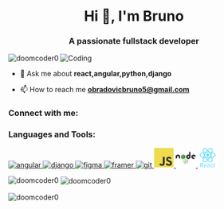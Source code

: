 <h1 align="center">Hi 👋, I'm Bruno</h1>
<h3 align="center">A passionate fullstack developer</h3>

<img align="right" alt="Coding" width="400" src="https://cdn.dribbble.com/users/926537/screenshots/4502924/python-2.gif" />

<p align="left"> <img src="https://komarev.com/ghpvc/?username=doomcoder0&label=Profile%20views&color=0e75b6&style=flat" alt="doomcoder0" /> </p>

- 💬 Ask me about **react,angular,python,django**

- 📫 How to reach me **obradovicbruno5@gmail.com**

<h3 align="left">Connect with me:</h3>
<p align="left">
</p>

<h3 align="left">Languages and Tools:</h3>
<p align="left"> 
  <a href="https://angular.io" target="_blank" rel="noreferrer"> 
    <img src="https://angular.io/assets/images/logos/angular/angular.svg" alt="angular" width="40" height="40"/> 
  </a> 
  <a href="https://www.djangoproject.com/" target="_blank" rel="noreferrer"> 
    <img src="https://cdn.worldvectorlogo.com/logos/django.svg" alt="django" width="40" height="40"/> 
  </a> 
  <a href="https://www.figma.com/" target="_blank" rel="noreferrer"> 
    <img src="https://www.vectorlogo.zone/logos/figma/figma-icon.svg" alt="figma" width="40" height="40"/> 
  </a> 
  <a href="https://www.framer.com/" target="_blank" rel="noreferrer"> 
    <img src="https://www.vectorlogo.zone/logos/framer/framer-icon.svg" alt="framer" width="40" height="40"/> 
  </a> 
  <a href="https://git-scm.com/" target="_blank" rel="noreferrer"> 
    <img src="https://www.vectorlogo.zone/logos/git-scm/git-scm-icon.svg" alt="git" width="40" height="40"/> 
  </a> 
  <a href="https://developer.mozilla.org/en-US/docs/Web/JavaScript" target="_blank" rel="noreferrer"> 
    <img src="https://raw.githubusercontent.com/devicons/devicon/master/icons/javascript/javascript-original.svg" alt="javascript" width="40" height="40"/> 
  </a> 
  <a href="https://nodejs.org" target="_blank" rel="noreferrer"> 
    <img src="https://raw.githubusercontent.com/devicons/devicon/master/icons/nodejs/nodejs-original-wordmark.svg" alt="nodejs" width="40" height="40"/> 
  </a> 
  <a href="https://reactjs.org/" target="_blank" rel="noreferrer"> 
    <img src="https://raw.githubusercontent.com/devicons/devicon/master/icons/react/react-original-wordmark.svg" alt="react" width="40" height="40"/> 
  </a> 
</p>

<p><img align="left" src="https://github-readme-stats.vercel.app/api/top-langs?username=doomcoder0&show_icons=true&locale=en&layout=compact" alt="doomcoder0" /></p>

<p>&nbsp;<img align="center" src="https://github-readme-stats.vercel.app/api?username=doomcoder0&show_icons=true&locale=en" alt="doomcoder0" /></p>

<p><img align="center" src="https://github-readme-streak-stats.herokuapp.com/?user=doomcoder0&" alt="doomcoder0" /></p>
